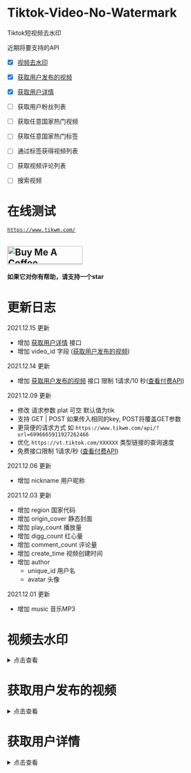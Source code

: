 # Tiktok-Video-No-Watermark

Tiktok短视频去水印


近期将要支持的API

+ [x] [视频去水印](#视频去水印)

+ [x] [获取用户发布的视频](#获取用户发布的视频)

+ [x] [获取用户详情](#获取用户详情)

+ [ ] 获取用户粉丝列表

+ [ ] 获取任意国家热门视频

+ [ ] 获取任意国家热门标签

+ [ ] 通过标签获得视频列表

+ [ ] 获取视频评论列表

+ [ ] 搜索视频

# 在线测试

[```https://www.tikwm.com/```](https://www.tikwm.com/)


## <a href="https://www.buymeacoffee.com/yi005" target="_blank"><img src="https://cdn.buymeacoffee.com/buttons/default-blue.png" alt="Buy Me A Coffee" style="height: 41px !important;width: 174px !important;box-shadow: 0px 3px 2px 0px rgba(190, 190, 190, 0.5) !important;-webkit-box-shadow: 0px 3px 2px 0px rgba(190, 190, 190, 0.5) !important;" ></a>

#### 如果它对你有帮助，请支持一个star

# 更新日志

2021.12.15 更新
+ 增加 [获取用户详情](#获取用户详情) 接口
+ 增加 video_id 字段 ([获取用户发布的视频](#获取用户发布的视频))

2021.12.14 更新

+ 增加 [获取用户发布的视频](#获取用户发布的视频) 接口 限制 1请求/10 秒([查看付费API](https://rapidapi.com/yi005/api/tiktok-video-no-watermark2/))

2021.12.09 更新

+ 修改 请求参数 plat 可空 默认值为tik
+ 支持 GET | POST 如果传入相同的key, POST将覆盖GET参数
+ 更简便的请求方式 如 ```https://www.tikwm.com/api/?url=6996665911927262466```
+ 优化 ```https://vt.tiktok.com/XXXXXX``` 类型链接的查询速度
+ 免费接口限制 1请求/秒 ([查看付费API](https://rapidapi.com/yi005/api/tiktok-video-no-watermark2/))

2021.12.06 更新

+ 增加 nickname 用户昵称

2021.12.03 更新

+ 增加 region 国家代码
+ 增加 origin_cover 静态封面
+ 增加 play_count 播放量
+ 增加 digg_count 红心量
+ 增加 comment_count 评论量
+ 增加 create_time 视频创建时间
+ 增加 author
    + unique_id 用户名
    + avatar 头像

2021.12.01 更新

+ 增加 music 音乐MP3

# 视频去水印

<details>
<summary>点击查看</summary>

### 接口地址：```https://www.tikwm.com/api/```

### 请求方式：```get|post```

### 参数

```
plat - 平台（tik） 不传默认为tik

url - 短视频地址 支持（6996665911927262466 | https://vt.tiktok.com/XXXXXX | https://www.tiktok.com/@umay_874/video/6996665911927262466）等多种链接格式
```

### 返回结果：Json

```json
{
  "code": 0,
  "msg": "success",
  "data": {
    "region": "TR",
    "title": "#hangi şarkılarla video atmamı isterdiniz 🇹🇷🐺#🐺🇹🇷🤘🐺🇹🇷🤘🐺🇹🇷🤘🐺🇹🇷 #gazimustafakemalataturk #yüksekova",
    "cover": "https://p16-sign-sg.tiktokcdn.com/obj/tos-alisg-p-0037/8c75c54aaa0f486cb6fe82d3e466cd11_1629038230?x-expires=1638532800&x-signature=%2FhxZ97lx9tvpccHiDoIV9ff7oJ4%3D",
    "origin_cover": "https://p16-sign-sg.tiktokcdn.com/tos-alisg-p-0037/15f610be8e2d4818bf049eda670e3611_1629038230~tplv-tiktokx-360p.jpeg?x-expires=1638532800&x-signature=S6nJz1rmuztGs1rADsKePgg37HY%3D",
    "play": "https://v16m-default.akamaized.net/4cc86938b3e2a3695b9127eb86b397b6/61aa0823/video/tos/alisg/tos-alisg-pve-0037c001/098a42acd7874257961c7ec7ea77a4cc/?a=0&br=1788&bt=894&cd=0%7C0%7C0&ch=0&cr=0&cs=0&cv=1&dr=0&ds=6&er=&ft=w.1R0FGgkag3-I&l=202112030605450102230821640703B9F3&lr=all&mime_type=video_mp4&net=0&pl=0&qs=0&rc=ajRocDk6ZjZsNzMzODczNEApZ2lnO2k1aWQ7Nzk4Zzk2ZGdkbm5ucjRvYWBgLS1kMS1zc2BjXy9iMTMwMDUzMTZeMmI6Yw%3D%3D&vl=&vr=",
    "wmplay": "https://v16m-default.akamaized.net/555d16254282b184d654b17338a68632/61aa0823/video/tos/alisg/tos-alisg-pve-0037c001/433818c0e6eb4554a8dc70fa12f76373/?a=0&br=1706&bt=853&cd=0%7C0%7C0&ch=0&cr=0&cs=0&cv=1&dr=0&ds=3&er=&ft=w.1R0FGgkag3-I&l=202112030605450102230821640703B9F3&lr=all&mime_type=video_mp4&net=0&pl=0&qs=0&rc=ajRocDk6ZjZsNzMzODczNEApaWZpNTNmZDs5N2Q0ZDo3M2dkbm5ucjRvYWBgLS1kMS1zc15fNS9gMl4vNmA2MmIwMmE6Yw%3D%3D&vl=&vr=",
    "music": "https://p16-va-default.akamaized.net/obj/musically-maliva-obj/6842547937583631110.mp3",
    "play_count": 56297,
    "digg_count": 5199,
    "comment_count": 130,
    "create_time": 1629038229,
    "author": {
      "unique_id": "umayyyy238",
      "nickname": "Umay 🐺",
      "avatar": "https://p16-sign-sg.tiktokcdn.com/tos-alisg-avt-0068/0f4b7298cc9c70d41f49eb36fd510186~c5_300x300.webp?x-expires=1638597600&x-signature=xQzF9C2X5CSXjlUMwovg6ZFGNPY%3D"
    }
  }
}
```

</details>

# 获取用户发布的视频

<details>
<summary>点击查看</summary>

### 接口地址：```https://www.tikwm.com/api/user/posts```

### 请求方式：```get|post```

### 参数

```
unique_id - 例 @mineodesu69 
count - 10 (最小1 最大35) 获取数量
cursor - 0 (hasMore为true时，可传入上次请求返回的cursor加载更多)
```

### 返回结果：Json

```json
{
  "code": 0,
  "msg": "success",
  "data": {
    "videos": [
      {
        "region": "JP",
        "title": "チャイナ服のスリットたまんないよね？🤭💕",
        "cover": "https://p16-sign-sg.tiktokcdn.com/obj/tos-alisg-p-0037/039a83b2a2a94b24b1e29a540f88ab49_1639312726?x-expires=1639512000&x-signature=8p7RLRMtXpua31Wa%2B1kDpwffZB8%3D",
        "origin_cover": "https://p16-sign-sg.tiktokcdn.com/tos-alisg-p-0037/7029c7e45b004372b9f30fd0dffea682_1639312725~tplv-tiktokx-360p.jpeg?x-expires=1639512000&x-signature=YJn1K9BaRoNJChphJwlK%2BMhrNoo%3D",
        "play": "https://v16m-default.akamaized.net/41caea488a8d07f9da0fd64e1cce9a9d/61b8fb08/video/tos/alisg/tos-alisg-pve-0037/c795108b3b384e0b851200eac80a72af/?a=0&br=5566&bt=2783&cd=0%7C0%7C0&ch=0&cr=0&cs=0&cv=1&dr=0&ds=3&er=&ft=w.1R0FGgkag3-I&l=202112141413530102451332071559A25D&lr=all&mime_type=video_mp4&net=0&pl=0&qs=0&rc=M3BtO2U6Zmx4OTMzODgzNEApOGg7NGhoOWU5N2Y4ZjplPGdpYi1scjQwbm5gLS1kLy1zc14tMC00YV8yX18yMzM0MzI6Yw%3D%3D&vl=&vr=",
        "wmplay": "https://v16m-default.akamaized.net/f9d89538f9e6b91f0d7f6f509fdd5903/61b8fb08/video/tos/alisg/tos-alisg-pve-0037/32b253a1b50646af8cdb08a253ed9a3a/?a=0&br=3408&bt=1704&cd=0%7C0%7C0&ch=0&cr=0&cs=0&cv=1&dr=0&ds=3&er=&ft=w.1R0FGgkag3-I&l=202112141413530102451332071559A25D&lr=all&mime_type=video_mp4&net=0&pl=0&qs=0&rc=M3BtO2U6Zmx4OTMzODgzNEApOTs6aTNoZjszNzs6N2g0aWdpYi1scjQwbm5gLS1kLy1zcy1eYy9eNjMvNjMvXjU1Xl86Yw%3D%3D&vl=&vr=",
        "music": "https://p16-va-default.akamaized.net/obj/musically-maliva-obj/7002634676770999045.mp3",
        "play_count": 7064,
        "digg_count": 324,
        "comment_count": 14,
        "create_time": 1639312724,
        "author": {
          "unique_id": "mineodesu69",
          "nickname": "こずりん",
          "avatar": "https://p16-sign-sg.tiktokcdn.com/tos-alisg-avt-0068/a1daf088c51a3183dae1513df606f3a8~c5_300x300.webp?x-expires=1639576800&x-signature=LE%2FGp5afJOJTwdMXUizKU%2FMyZtY%3D"
        }
      }
    ],
    "cursor": "1639312724000",
    "hasMore": true
  }
}
```

</details>


# 获取用户详情

<details>
<summary>点击查看</summary>

### 接口地址：```https://www.tikwm.com/api/user/info```

### 请求方式：```get|post```

### 参数

```
unique_id - 例 @mineodesu69 
```

### 返回结果：Json

```json
{
  "code": 0,
  "msg": "success",
  "data": {
    "user": {
      "id": "6943972350728700930",
      "uniqueId": "mineodesu69",
      "nickname": "こずりん",
      "avatarThumb": "https://p16-sign-sg.tiktokcdn.com/aweme/100x100/tos-alisg-avt-0068/a1daf088c51a3183dae1513df606f3a8.jpeg?x-expires=1639641600&x-signature=3a7O4IkK4j%2FhTRhKwpZAnbrHBqc%3D",
      "avatarMedium": "https://p16-sign-sg.tiktokcdn.com/aweme/720x720/tos-alisg-avt-0068/a1daf088c51a3183dae1513df606f3a8.jpeg?x-expires=1639641600&x-signature=qrorwjUDdRWZYDZ%2BnKDNlsGUeXw%3D",
      "avatarLarger": "https://p16-sign-sg.tiktokcdn.com/aweme/1080x1080/tos-alisg-avt-0068/a1daf088c51a3183dae1513df606f3a8.jpeg?x-expires=1639641600&x-signature=cF3LB9vK7SU%2F2QD%2BL2KBU2d2fVI%3D",
      "signature": "【毎日投稿🐼】\n→ → → 18時頃\n君にちょうどいい女の子·͜·\n長野出身今は関西\n- ̗̀  SNSまとめ👇🏻   ̖́-",
      "verified": false,
      "secUid": "MS4wLjABAAAAx79jlw39ozlKeUQoa9QjOtJBzelssB4fzLwYsL0za6BOjMxA0aYRq4COI3zI7lZ_",
      "secret": false,
      "ftc": false,
      "relation": 0,
      "openFavorite": true,
      "bioLink": {
        "link": "https://lit.link/kozurin69",
        "risk": 3
      },
      "commentSetting": 0,
      "duetSetting": 0,
      "stitchSetting": 0,
      "privateAccount": false,
      "isADVirtual": false
    },
    "stats": {
      "followingCount": 262,
      "followerCount": 207900,
      "heartCount": 1400000,
      "videoCount": 191,
      "diggCount": 911,
      "heart": 1400000
    }
  }
}
```

</details>